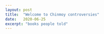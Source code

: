 ```yaml
---
layout: post
title:  "Welcome to Chinmoy controversies"
date:   2020-06-25
excerpt: "books people told"
---
```

